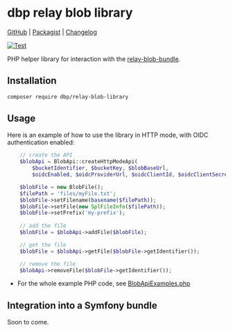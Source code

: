 # dbp relay blob library

[GitHub](https://github.com/digital-blueprint/relay-blob-library) |
[Packagist](https://packagist.org/packages/dbp/relay-blob-library) |
[Changelog](https://github.com/digital-blueprint/relay-blob-library/blob/main/CHANGELOG.md)

[![Test](https://github.com/digital-blueprint/relay-blob-library/actions/workflows/test.yml/badge.svg)](https://github.com/digital-blueprint/relay-blob-library/actions/workflows/test.yml)

PHP helper library for interaction with the [relay-blob-bundle](https://github.com/digital-blueprint/relay-blob-bundle).

## Installation

```bash
composer require dbp/relay-blob-library
```

## Usage

Here is an example of how to use the library in HTTP mode, with OIDC authentication enabled:
```php
    // create the API
    $blobApi = BlobApi::createHttpModeApi(
        $bucketIdentifier, $bucketKey, $blobBaseUrl,
        $oidcEnabled, $oidcProviderUrl, $oidcClientId, $oidcClientSecret);

    $blobFile = new BlobFile();
    $filePath = 'files/myFile.txt';
    $blobFile->setFilename(basename($filePath));
    $blobFile->setFile(new SplFileInfo($filePath));
    $blobFile->setPrefix('my-prefix');
    
    // add the file    
    $blobFile = $blobApi->addFile($blobFile);

    // get the file
    $blobFile = $blobApi->getFile($blobFile->getIdentifier());

    // remove the file
    $blobApi->removeFile($blobFile->getIdentifier());
```

- For the whole example PHP code, see [BlobApiExamples.php](./examples/BlobApiExamples.php)

## Integration into a Symfony bundle

Soon to come.
